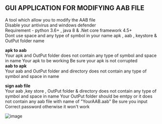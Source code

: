 ## GUI APPLICATION FOR MODIFYING AAB FILE 

A tool which allow you to modify the AAB file  <br /> 
Disable your antivirus and windows defender <br /> 
Requirement - python 3.6+ , java 8 & .Net core framework 4.5+ <br /> 
Dont use space and any type of symbol in your name  apk , aab , keystore & OutPut folder name <br /> 

**apk to aab**<br /> 
Your apk and OutPut folder does not contain any type  of symbol and space in name
Your apk to be working
Be sure your apk is not corrupted <br /> 
**aab to apk**<br /> 
Your aab and OutPut folder and directory  does not contain any type of symbol and space in name <br /> 

**sign aab file**<br /> 
Your aab ,key store , OutPut folder & directory  does not contain any type of symbol and space in name 
Your OutPut folder should be emtpy or it does not contain any aab file with name of "YourAAB.aab" 
Be sure you input Correct password otherwise it won't work <br /> 

![image](https://user-images.githubusercontent.com/89777396/140510602-89dc98ee-178a-468d-b524-7807bc55619d.png)
